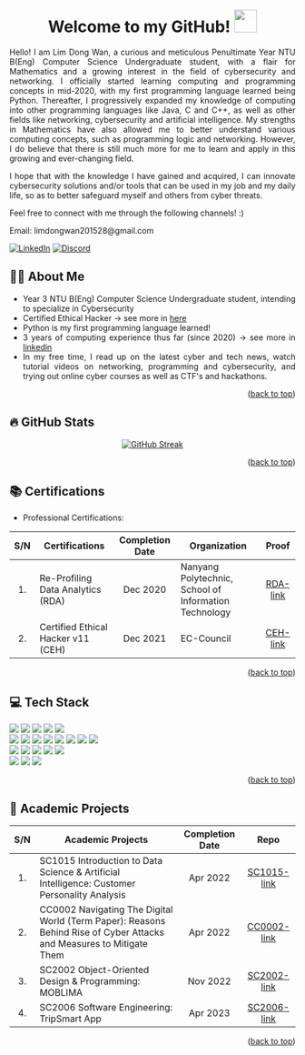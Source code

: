 <a name="readme-top"></a>

<div align="center">
  <h1>Welcome to my GitHub! <img src="https://media.giphy.com/media/hvRJCLFzcasrR4ia7z/giphy.gif" width="40"></h1>
  <p><p>
</div>
<div align="justify">
  Hello! I am Lim Dong Wan, a curious and meticulous Penultimate Year NTU B(Eng) Computer Science Undergraduate student, with a flair for Mathematics and a growing interest in the field of cybersecurity and networking. I officially started learning computing and programming concepts in mid-2020, with my first programming language learned being Python. Thereafter, I progressively expanded my knowledge of computing into other programming languages like Java, C and C++, as well as other fields like networking, cybersecurity and artificial intelligence. My strengths in Mathematics have also allowed me to better understand various computing concepts, such as programming logic and networking. However, I do believe that there is still much more for me to learn and apply in this growing and ever-changing field.
  <p><p>
  I hope that with the knowledge I have gained and acquired, I can innovate cybersecurity solutions and/or tools that can be used in my job and my daily life, so as to better safeguard myself and others from cyber threats.
  <p><p>
  Feel free to connect with me through the following channels! :)
  <p><p>
  Email: limdongwan201528@gmail.com

  [![LinkedIn][linkedin-shield]][linkedin]
  [![Discord][discord-shield]][discord]
    
</div>

<a name="About Me"></a>
<h2> 👨‍💻 About Me</h2>
<div align="justify">

- Year 3 NTU B(Eng) Computer Science Undergraduate student, intending to specialize in Cybersecurity
- Certified Ethical Hacker &rarr; see more in <a href="#Certifications">here</a>
- Python is my first programming language learned!
- 3 years of computing experience thus far (since 2020) &rarr; see more in [linkedin]
- In my free time, I read up on the latest cyber and tech news, watch tutorial videos on networking, programming and cybersecurity, and trying out online cyber courses as well as CTF's and hackathons.
</div>

<p align="right">(<a href="#readme-top">back to top</a>)</p>

<a name="GitHub Stats"></a>
<h2>🔥 GitHub Stats</h2>
<div align="center">
  
  [![GitHub Streak](https://github-readme-streak-stats.herokuapp.com?user=ldw129&theme=hacker&date_format=j%20M%5B%20Y%5D)](https://git.io/streak-stats)

</div>

<p align="right">(<a href="#readme-top">back to top</a>)</p>

<a name="Certifications"></a>
<h2> 📚 Certifications</h2>
<div align="justify">

  - Professional Certifications:

</div>
<div align="center">
  
  | S/N | Certifications | Completion Date | Organization | Proof |
  | :---: | --- | :---: | --- | :---: |
  | 1. | Re-Profiling Data Analytics (RDA) | Dec 2020 | Nanyang Polytechnic, School of Information Technology | [RDA-link] |
  | 2. | Certified Ethical Hacker v11 (CEH) | Dec 2021 | EC-Council | [CEH-link] |
    
</div>

<p align="right">(<a href="#readme-top">back to top</a>)</p>

<a name="Tech Stack"></a>
<h2>💻 Tech Stack</h2>
<div align="left">
  <img src="https://img.shields.io/badge/python-3670A0?style=for-the-badge&logo=python&logoColor=ffdd54" />
  <img src="https://img.shields.io/badge/java-%23ED8B00.svg?style=for-the-badge&logo=openjdk&logoColor=white" />
  <img src="https://img.shields.io/badge/c-%2300599C.svg?style=for-the-badge&logo=c&logoColor=white" />
  <img src="https://img.shields.io/badge/c++-%2300599C.svg?style=for-the-badge&logo=c%2B%2B&logoColor=white" />
  <img src="https://img.shields.io/badge/SQL-yellow?style=for-the-badge" />
  <br>
  <img src="https://img.shields.io/badge/HTML-orange?style=for-the-badge&logo=HTML5&logoColor=orange&labelColor=black" />
  <img src="https://img.shields.io/badge/CSS-yellow?style=for-the-badge&logo=CSS" />
  <img src="https://img.shields.io/badge/typescript-%23007ACC.svg?style=for-the-badge&logo=typescript&logoColor=white" />
  <img src="https://img.shields.io/badge/javascript-%23323330.svg?style=for-the-badge&logo=javascript&logoColor=%23F7DF1E" />
  <img src="https://img.shields.io/badge/react-%2320232a.svg?style=for-the-badge&logo=react&logoColor=%2361DAFB" />
  <img src="https://img.shields.io/badge/react_native-%2320232a.svg?style=for-the-badge&logo=react&logoColor=%2361DAFB" />
  <img src="https://img.shields.io/badge/selenium-8b0080?style=for-the-badge&logo=selenium" />
  <img src="https://img.shields.io/badge/flask-7C96AB?style=for-the-badge&logo=flask" />
  <br>
  <img src="https://img.shields.io/badge/yarn-%232C8EBB.svg?style=for-the-badge&logo=yarn&logoColor=white" />
  <img src="https://img.shields.io/badge/Npm-555?style=for-the-badge&logo=Npm" />
  <img src="https://img.shields.io/badge/expo-1C1E24?style=for-the-badge&logo=expo&logoColor=#D04A37" />
  <img src="https://img.shields.io/badge/WireShark-blue?style=for-the-badge&logo=Wireshark" />
  <img src="https://img.shields.io/badge/Splunk-pale_green?style=for-the-badge&logo=Splunk" />
  <br>
  <img src="https://img.shields.io/badge/Windows-blue?style=for-the-badge&logo=Windows11" />
  <img src="https://img.shields.io/badge/Linux-yellow?style=for-the-badge&logo=Linux&labelColor=black" />
  <img src="https://img.shields.io/badge/Kali%20Linux-purple?style=for-the-badge&logo=Kali%20Linux&logoColor=black" />
<p><p>
</div>
<!--
<div align="center">
<picture>
  <source
    srcset="https://github-readme-stats.vercel.app/api/top-langs/?username=ldw129&hide=Jupyter%20Notebook%2chtml&layout=compact&theme=dark#gh-dark-mode-only"
    media="(prefers-color-scheme: dark)"
  />
  <source
    srcset="https://github-readme-stats.vercel.app/api/top-langs/?username=ldw129&hide=Jupyter%20Notebook%2chtml&layout=compact&theme=default#gh-light-mode-only"
    media="(prefers-color-scheme: light), (prefers-color-scheme: no-preference)"
  />
  <img />
  </picture>
</div>
-->

<p align="right">(<a href="#readme-top">back to top</a>)</p>

<a name="Academic Projects"></a>
<h2>🏫 Academic Projects</h2>
<div align="center">

  | S/N | Academic Projects | Completion Date | Repo |
  | :---: | --- | :---: | :---: |
  | 1. | SC1015 Introduction to Data Science & Artificial Intelligence: Customer Personality Analysis | Apr 2022 | [SC1015-link]
  | 2. | CC0002 Navigating The Digital World (Term Paper): Reasons Behind Rise of Cyber Attacks and Measures to Mitigate Them | Apr 2022 | [CC0002-link]
  | 3. | SC2002 Object-Oriented Design & Programming: MOBLIMA | Nov 2022 | [SC2002-link]
  | 4. | SC2006 Software Engineering: TripSmart App | Apr 2023 | [SC2006-link]

</div>

<p align="right">(<a href="#readme-top">back to top</a>)</p>
  
<!-- MARKDOWN LINKS & IMAGES -->
[linkedin-shield]: https://img.shields.io/badge/LinkedIn-blue?style=for-the-badge&logo=linkedin&logoColor=white
[linkedin]: https://www.linkedin.com/in/lim-dong-wan-706605218/
[discord-shield]: https://img.shields.io/badge/Discord-8A2BE2?style=for-the-badge&logo=discord&logoColor=white
[discord]: https://discord.com/channels/1070705880041000960/1070705880041000963
[CEH-link]: https://user-images.githubusercontent.com/78461502/258963279-d76a11e1-bd4d-4fcb-b7e7-e857176b8848.png
[RDA-link]: https://user-images.githubusercontent.com/78461502/258977276-38bc879a-6062-45d6-b025-52e85a3b4b1d.png
[SC1015-link]: https://github.com/ldw129/SC1015-Customer-Personality-Analysis
[SC2002-link]: https://github.com/ldw129/SC2002-Group-2-MOBLIMA
[SC2006-link]: https://github.com/ldw129/SC2006-TripSmart
[SC2207-link]: https://drive.google.com/drive/folders/1wV5-RgJ7-zNuwaKrBWkVSwOi3Jvs302f
[CC0002-link]: https://github.com/ldw129/ldw129/tree/main/CC0002%20Navigating%20the%20Digital%20World
